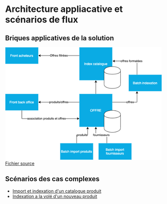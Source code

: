 # Architecture appliacative et scénarios de flux

## Briques applicatives de la solution

![Architecture applicative](./architecture.png)
[Fichier source](./architecture.drawio)

## Scénarios des cas complexes

* [Import et indexation d'un catalogue produit](./products_import_index.md)
* [Indexation a la volé d'un nouveau produit](./product_index.md)
